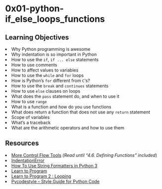 # 0x01-python-if_else_loops_functions

## Learning Objectives
<li>Why Python programming is awesome</li>
<li>Why indentation is so important in Python</li>
<li>How to use the <code>if</code>, <code>if ... else</code> statements</li>
<li>How to use comments</li>
<li>How to affect values to variables</li>
<li>How to use the <code>while</code> and <code>for</code> loops</li>
<li>How is Python’s <code>for</code> different from <code>C</code>‘s?</li>
<li>How to use the <code>break</code> and <code>continues</code> statements</li>
<li>How to use <code>else</code> clauses on loops</li>
<li>What does the <code>pass</code> statement do, and when to use it</li>
<li>How to use <code>range</code></li>
<li>What is a function and how do you use functions</li>
<li>What does return a function that does not use any <code>return</code> statement</li>
<li>Scope of variables</li>
<li>What’s a traceback</li>
<li>What are the arithmetic operators and how to use them</li>

## Resources
<li><a href="/rltoken/jpjs5EnZTpBLLEremJYjPQ" target="_blank" title="More Control Flow Tools">More Control Flow Tools</a> (<em>Read until “4.6. Defining Functions” included</em>)</li>
<li><a href="/rltoken/F9n2AE-fpEPzt2PfBMGYAQ" target="_blank" title="IndentationError">IndentationError</a> </li>
<li><a href="/rltoken/ZdtRIAkFu8dMBT99DcFBNg" target="_blank" title="How To Use String Formatters in Python 3">How To Use String Formatters in Python 3</a> </li>
<li><a href="/rltoken/ElQgZYNHrLI7kV_ysEB1hQ" target="_blank" title="Learn to Program">Learn to Program</a> </li>
<li><a href="/rltoken/ElQgZYNHrLI7kV_ysEB1hQ" target="_blank" title="Learn to Program 2 : Looping">Learn to Program 2 : Looping</a> </li>
<li><a href="/rltoken/TuTTnEg_Rwn8U1g3PEsZmA" target="_blank" title="Pycodestyle -- Style Guide for Python Code">Pycodestyle – Style Guide for Python Code</a> </li>
